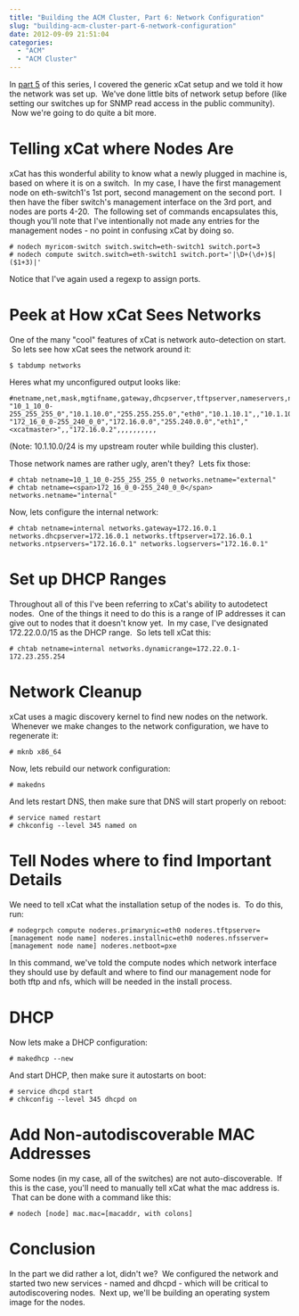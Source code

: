 ```yaml
---
title: "Building the ACM Cluster, Part 6: Network Configuration"
slug: "building-acm-cluster-part-6-network-configuration"
date: 2012-09-09 21:51:04
categories:
  - "ACM"
  - "ACM Cluster"
---
```


In [part 5](/2012/09/09/building-acm-vm-cluster-part-5-xcat-configuration/) of this series, I covered the generic xCat setup and we told it how the network was set up.  We've done little bits of network setup before (like setting our switches up for SNMP read access in the public community).  Now we're going to do quite a bit more.

# Telling xCat where Nodes Are

xCat has this wonderful ability to know what a newly plugged in machine is, based on where it is on a switch.  In my case, I have the first management node on eth-switch1's 1st port, second management on the second port.  I then have the fiber switch's management interface on the 3rd port, and nodes are ports 4-20\.  The following set of commands encapsulates this, though you'll note that I've intentionally not made any entries for the management nodes - no point in confusing xCat by doing so.

```shell
# nodech myricom-switch switch.switch=eth-switch1 switch.port=3
# nodech compute switch.switch=eth-switch1 switch.port='|\D+(\d+)$|($1+3)|'
```

Notice that I've again used a regexp to assign ports.

# Peek at How xCat Sees Networks

One of the many "cool" features of xCat is network auto-detection on start.  So lets see how xCat sees the network around it:

```shell
$ tabdump networks
```

Heres what my unconfigured output looks like:

```shell
#netname,net,mask,mgtifname,gateway,dhcpserver,tftpserver,nameservers,ntpservers,logservers,dynamicrange,nodehostname,ddnsdomain,vlanid,domain,comments,disable
"10_1_10_0-255_255_255_0","10.1.10.0","255.255.255.0","eth0","10.1.10.1",,"10.1.10.114",,,,,,,,,,
"172_16_0_0-255_240_0_0","172.16.0.0","255.240.0.0","eth1","<xcatmaster>",,"172.16.0.2",,,,,,,,,,
```

(Note: 10.1.10.0/24 is my upstream router while building this cluster).

Those network names are rather ugly, aren't they?  Lets fix those:

```shell
# chtab netname=10_1_10_0-255_255_255_0 networks.netname="external"
# chtab netname=<span>172_16_0_0-255_240_0_0</span> networks.netname="internal"
```

Now, lets configure the internal network:

```shell
# chtab netname=internal networks.gateway=172.16.0.1 networks.dhcpserver=172.16.0.1 networks.tftpserver=172.16.0.1 networks.ntpservers="172.16.0.1" networks.logservers="172.16.0.1"
```

# Set up DHCP Ranges

Throughout all of this I've been referring to xCat's ability to autodetect nodes.  One of the things it need to do this is a range of IP addresses it can give out to nodes that it doesn't know yet.  In my case, I've designated 172.22.0.0/15 as the DHCP range.  So lets tell xCat this:

```shell
# chtab netname=internal networks.dynamicrange=172.22.0.1-172.23.255.254
```

# Network Cleanup

xCat uses a magic discovery kernel to find new nodes on the network.  Whenever we make changes to the network configuration, we have to regenerate it:

```shell
# mknb x86_64
```

Now, lets rebuild our network configuration:

```shell
# makedns
```

And lets restart DNS, then make sure that DNS will start properly on reboot:

```shell
# service named restart
# chkconfig --level 345 named on
```

# Tell Nodes where to find Important Details

We need to tell xCat what the installation setup of the nodes is.  To do this, run:

```shell
# nodegrpch compute noderes.primarynic=eth0 noderes.tftpserver=[management node name] noderes.installnic=eth0 noderes.nfsserver=[management node name] noderes.netboot=pxe
```

In this command, we've told the compute nodes which network interface they should use by default and where to find our management node for both tftp and nfs, which will be needed in the install process.

# DHCP

Now lets make a DHCP configuration:

```shell
# makedhcp --new
```

And start DHCP, then make sure it autostarts on boot:

```shell
# service dhcpd start
# chkconfig --level 345 dhcpd on
```

# Add Non-autodiscoverable MAC Addresses

Some nodes (in my case, all of the switches) are not auto-discoverable.  If this is the case, you'll need to manually tell xCat what the mac address is.  That can be done with a command like this:

```shell
# nodech [node] mac.mac=[macaddr, with colons]
```

# Conclusion

In the part we did rather a lot, didn't we?  We configured the network and started two new services - named and dhcpd - which will be critical to autodiscovering nodes.  Next up, we'll be building an operating system image for the nodes.